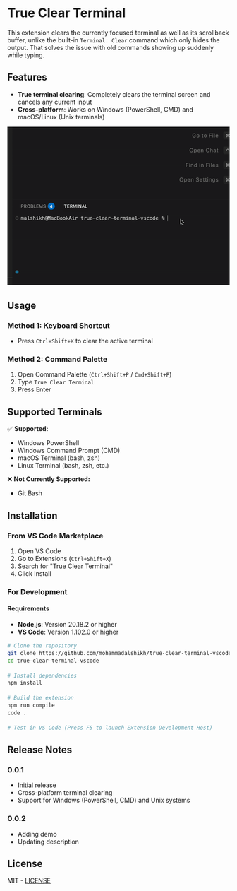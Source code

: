 # True Clear Terminal

This extension clears the currently focused terminal as well as its scrollback buffer, unlike the built-in `Terminal: Clear` command which only hides the output. That solves the issue with old commands showing up suddenly while typing.


## Features

- **True terminal clearing**: Completely clears the terminal screen and cancels any current input
- **Cross-platform**: Works on Windows (PowerShell, CMD) and macOS/Linux (Unix terminals)

<img src="demo.gif" alt="True Clear Terminal Demo" width="600">

## Usage

### Method 1: Keyboard Shortcut
- Press `Ctrl+Shift+K` to clear the active terminal

### Method 2: Command Palette
1. Open Command Palette (`Ctrl+Shift+P` / `Cmd+Shift+P`)
2. Type `True Clear Terminal`
3. Press Enter

## Supported Terminals

✅ **Supported:**
- Windows PowerShell
- Windows Command Prompt (CMD)  
- macOS Terminal (bash, zsh)
- Linux Terminal (bash, zsh, etc.)

❌ **Not Currently Supported:**
- Git Bash

## Installation

### From VS Code Marketplace
1. Open VS Code
2. Go to Extensions (`Ctrl+Shift+X`)
3. Search for "True Clear Terminal"
4. Click Install

### For Development

#### Requirements

- **Node.js**: Version 20.18.2 or higher
- **VS Code**: Version 1.102.0 or higher

```bash
# Clone the repository
git clone https://github.com/mohammadalshikh/true-clear-terminal-vscode.git
cd true-clear-terminal-vscode

# Install dependencies
npm install

# Build the extension
npm run compile
code .

# Test in VS Code (Press F5 to launch Extension Development Host)
```

## Release Notes

### 0.0.1
- Initial release
- Cross-platform terminal clearing
- Support for Windows (PowerShell, CMD) and Unix systems

### 0.0.2
- Adding demo
- Updating description

## License

MIT - [LICENSE](LICENSE)
